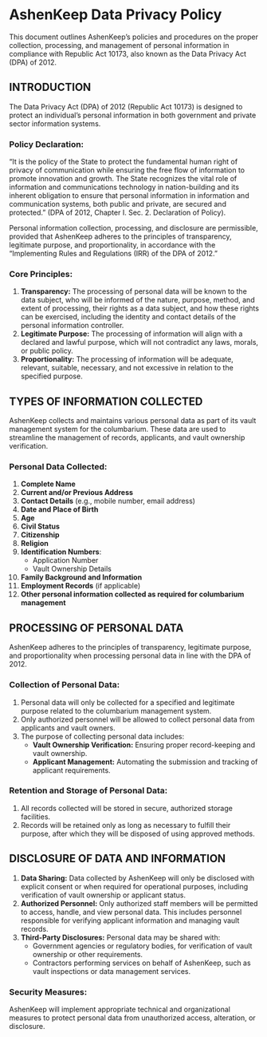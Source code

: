 # **AshenKeep Data Privacy Policy**

This document outlines AshenKeep’s policies and procedures on the proper collection, processing, and management of personal information in compliance with Republic Act 10173, also known as the Data Privacy Act (DPA) of 2012.

## **INTRODUCTION**

The Data Privacy Act (DPA) of 2012 (Republic Act 10173) is designed to protect an individual’s personal information in both government and private sector information systems.

### **Policy Declaration:**
“It is the policy of the State to protect the fundamental human right of privacy of communication while ensuring the free flow of information to promote innovation and growth. The State recognizes the vital role of information and communications technology in nation-building and its inherent obligation to ensure that personal information in information and communication systems, both public and private, are secured and protected.” (DPA of 2012, Chapter I. Sec. 2. Declaration of Policy).

Personal information collection, processing, and disclosure are permissible, provided that AshenKeep adheres to the principles of transparency, legitimate purpose, and proportionality, in accordance with the “Implementing Rules and Regulations (IRR) of the DPA of 2012.”

### **Core Principles:**
1. **Transparency:** The processing of personal data will be known to the data subject, who will be informed of the nature, purpose, method, and extent of processing, their rights as a data subject, and how these rights can be exercised, including the identity and contact details of the personal information controller.
2. **Legitimate Purpose:** The processing of information will align with a declared and lawful purpose, which will not contradict any laws, morals, or public policy.
3. **Proportionality:** The processing of information will be adequate, relevant, suitable, necessary, and not excessive in relation to the specified purpose.

## **TYPES OF INFORMATION COLLECTED**

AshenKeep collects and maintains various personal data as part of its vault management system for the columbarium. These data are used to streamline the management of records, applicants, and vault ownership verification.

### **Personal Data Collected:**
1. **Complete Name**
2. **Current and/or Previous Address**
3. **Contact Details** (e.g., mobile number, email address)
4. **Date and Place of Birth**
5. **Age**
6. **Civil Status**
7. **Citizenship**
8. **Religion**
9. **Identification Numbers**:
    - Application Number
    - Vault Ownership Details
10. **Family Background and Information**
15. **Employment Records** (if applicable)
16. **Other personal information collected as required for columbarium management**

## **PROCESSING OF PERSONAL DATA**

AshenKeep adheres to the principles of transparency, legitimate purpose, and proportionality when processing personal data in line with the DPA of 2012.

### **Collection of Personal Data:**
1. Personal data will only be collected for a specified and legitimate purpose related to the columbarium management system.
2. Only authorized personnel will be allowed to collect personal data from applicants and vault owners.
3. The purpose of collecting personal data includes:
    - **Vault Ownership Verification:** Ensuring proper record-keeping and vault ownership.
    - **Applicant Management:** Automating the submission and tracking of applicant requirements.

### **Retention and Storage of Personal Data:**
1. All records collected will be stored in secure, authorized storage facilities.
2. Records will be retained only as long as necessary to fulfill their purpose, after which they will be disposed of using approved methods.

## **DISCLOSURE OF DATA AND INFORMATION**

1. **Data Sharing:** Data collected by AshenKeep will only be disclosed with explicit consent or when required for operational purposes, including verification of vault ownership or applicant status.
2. **Authorized Personnel:** Only authorized staff members will be permitted to access, handle, and view personal data. This includes personnel responsible for verifying applicant information and managing vault records.
3. **Third-Party Disclosures:** Personal data may be shared with:
    - Government agencies or regulatory bodies, for verification of vault ownership or other requirements.
    - Contractors performing services on behalf of AshenKeep, such as vault inspections or data management services.

### **Security Measures:**
AshenKeep will implement appropriate technical and organizational measures to protect personal data from unauthorized access, alteration, or disclosure.
